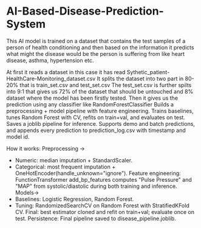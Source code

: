# AI-Based-Disease-Prediction-System
This AI model is trained on a dataset that contains the test samples of a person of health conditioning and then based on the information it predicts what might the disease would be the person is suffering from like heart disease, asthma, hypertension etc.

At first it reads a dataset in this case it has read Sythetic_patient-HealthCare-Monitoring_dataset.csv
It splits the dataset into two part in 80-20% that is train_set.csv and test_set.csv
The test_set.csv is further spilts into 9:1 that gives us 72% of the dataset that should be untouched and 8% dataset where the model has been firstly tested.
Then it gives us the prediction using any classifier like RandomForestClassifier
Builds a preprocessing + model pipeline with feature engineering.
Trains baselines, tunes Random Forest with CV, refits on train+val, and evaluates on test.
Saves a joblib pipeline for inference.
Supports demo and batch predictions, and appends every prediction to prediction_log.csv with timestamp and model id.

How it works:
Preprocessing ->
  - Numeric: median imputation + StandardScaler.
  - Categorical: most frequent imputation + OneHotEncoder(handle_unknown="ignore").
Feature engineering: FunctionTransformer add_bp_features computes "Pulse Pressure" and "MAP" from systolic/diastolic during both training and inference.
Models->
  - Baselines: Logistic Regression, Random Forest.
  - Tuning: RandomizedSearchCV on Random Forest with StratifiedKFold CV.
Final: best estimator cloned and refit on train+val; evaluate once on test.
Persistence: Final pipeline saved to disease_pipeline.joblib.
